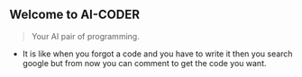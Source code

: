 ## Welcome to AI-CODER
> Your AI pair of programming.
* It is like when you forgot a code and you have to write it then you search google but from now you can comment to get the code you want.
